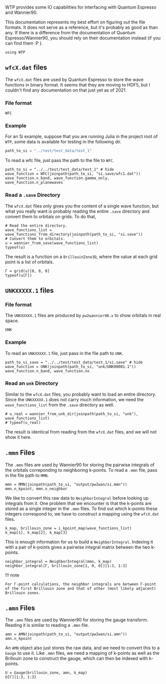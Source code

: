 WTP provides some IO capabilities for interfacing with Quantum Espresso and Wannier90.

This documentation represents my best effort on figuring out the file formats.
It does not serve as a reference, but it's probably as good as than any. If
there is a difference from the documentation of Quantum Espresso/Wannier90, you
should rely on their documentation instead (if you can find them :P ).


```@setup iopw
using WTP
```

## `wfcX.dat` files

The `wfcX.dat` files are used by Quantum Espresso to store the wave functions in
binary format. It seems that they are moving to HDF5, but I couldn't find any
documentation on that just yet as of 2021.

### File format 

```@docs
WFC
```

### Example 

For an Si example, suppose that you are running Julia in the project root of `WTP`, some data is available for testing in the following dir.

```julia
path_to_si = "../test/test_data/test_1"
```

To read a wfc file, just pass the path to the file to `WFC`.

```@example iopw
path_to_si = "../../test/test_data/test_1" # hide
wave_function = WFC(joinpath(path_to_si, "si.save/wfc1.dat"))
wave_function.n_band, wave_function.gamma_only, wave_function.n_planewaves
```

### Read a `.save` Directory

The `wfcX.dat` files only gives you the content of a single wave function, but what you really want is probably reading the entire `.save` directory and convert them to orbitals on grids.
To do that,

```@example iopw
# Read the entire directory.
wave_functions_list = wave_functions_from_directory(joinpath(path_to_si, "si.save"))
# Convert them to orbitals.
u = wannier_from_save(wave_functions_list)
typeof(u)
```

The result is a function on a `BrillouinZone3D`, where the value at each grid point
is a list of orbitals.

```@example iopw
Γ = grid(u)[0, 0, 0]
typeof(u[Γ])
```

## `UNKXXXXX.1` files

### File format 

The `UNKXXXXX.1` files are produced by `pw2wannier90.x` to show orbitals in real space.

```@docs
UNK
```


### Example

To read an `UNKXXXXX.1` file, just pass in the file path to `UNK`.

```@example iopw
path_to_si_save = "../../test/test_data/test_1/si.save" # hide
wave_function = UNK(joinpath(path_to_si, "unk/UNK00001.1"))
wave_function.n_band, wave_function.nx
```

### Read an `unk` Directory

Similar to the `wfcX.dat` files, you probably want to load an entire directory.
Since the `UNKXXXXX.1` does not carry much information, we need the `wave_functions_list` from 
the `.save` directory as well.

```@example iopw
# u_real = wannier_from_unk_dir(joinpath(path_to_si, "unk"), wave_functions_list)
# typeof(u_real)
```

The result is identical from reading from the `wfcX.dat` files, and we will not show it here.

## `.mmn` Files

The `.mmn` files are used by Wannier90 for storing the pairwise integrals of the
orbitals correponding to neighboring k-points. To read a `.mmn` file, pass in
the file path to `MMN`.

```@example iopw
mmn = MMN(joinpath(path_to_si, "output/pw2wan/si.mmn"))
mmn.n_kpoint, mmn.n_neighbor
```

We like to convert this raw data to `NeighborIntegral` before looking up
integrals from it. One problem that we encounter is that the k-points are stored
as a single integer in the `.mmn` files. To find out which k-points these
integers correspond to, we have to construct a mapping using the `wfcX.dat`
files.

```@example iopw
k_map, brillouin_zone = i_kpoint_map(wave_functions_list)
k_map[1], k_map[2], k_map[3]
```

This is enough information for us to build a `NeighborIntegral`. Indexing 
it with a pair of k-points gives a pairwise integral matrix between the two k-points.

```@example iopw
neighbor_integral = NeighborIntegral(mmn, k_map)
neighbor_integral[Γ, brillouin_zone[1, 0, 0]][1:3, 1:3]
```

!!! note 

    For Γ-point calculations, the neighbor integrals are between Γ-point of the first Brillouin zone and that of other (most likely adjacent) Brillouin zones.



## `.amn` Files

The `.amn` files are used by Wannier90 for storing the gauge transform.
Reading it is similar to reading a `.mmn` file.

```@example iopw
amn = AMN(joinpath(path_to_si, "output/pw2wan/si.amn"))
amn.n_kpoint
```

An `AMN` object also just stores the raw data, and we need to convert this to a
`Gauge` to use it. Like `.mmn` files, we need a mapping of k-points as well as the Brillouin zone to construct the gauge, which can then be indexed with k-points.

```@example iopw
U = Gauge(brillouin_zone, amn, k_map)
U[Γ][1:3, 1:3]
```

